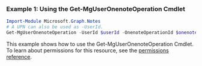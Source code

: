 ### Example 1: Using the Get-MgUserOnenoteOperation Cmdlet
```powershell
Import-Module Microsoft.Graph.Notes
# A UPN can also be used as -UserId.
Get-MgUserOnenoteOperation -UserId $userId -OnenoteOperationId $onenoteOperationId
```
This example shows how to use the Get-MgUserOnenoteOperation Cmdlet.
To learn about permissions for this resource, see the [permissions reference](/graph/permissions-reference).
